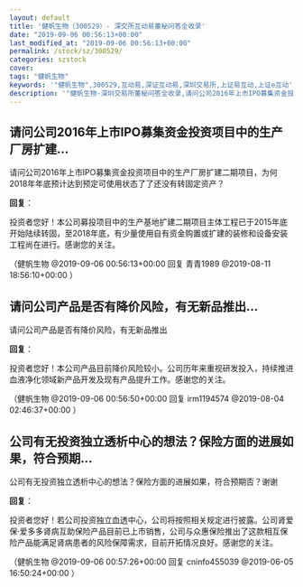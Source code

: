 ```yaml
---
layout: default
title: '健帆生物（300529）- 深交所互动易董秘问答全收录'
date: "2019-09-06 00:56:13+00:00"
last_modified_at: "2019-09-06 00:56:13+00:00"
permalink: /stock/sz/300529/
categories: szstock
cover: 
tags: "健帆生物"
keywords: '"健帆生物",300529,互动易,深证互动易,深圳交易所,上证易互动,上证e互动'
description: '"健帆生物-深圳交易所董秘问答全收录,请问公司2016年上市IPO募集资金投资项目中的生产厂房扩建二期项目，为何2018年年底预计达到预定可使用状态了了还没有转固定资产？"'
---
```


## 请问公司2016年上市IPO募集资金投资项目中的生产厂房扩建...

请问公司2016年上市IPO募集资金投资项目中的生产厂房扩建二期项目，为何2018年年底预计达到预定可使用状态了了还没有转固定资产？

**回复**：

投资者您好！本公司募投项目中的生产基地扩建二期项目主体工程已于2015年底开始陆续转固，至2018年底，有少量使用自有资金购置或扩建的装修和设备安装工程尚在进行。感谢您的关注。 

（健帆生物  @2019-09-06 00:56:13+00:00 回复 青青1989  @2019-08-11 18:56:10+00:00 ）

## 请问公司产品是否有降价风险，有无新品推出...

请问公司产品是否有降价风险，有无新品推出

**回复**：

投资者您好！本公司产品目前降价风险较小。公司历年来重视研发投入，持续推进血液净化领域新产品开发及现有产品提升工作。感谢您的关注。 

（健帆生物  @2019-09-06 00:56:50+00:00 回复 irm1194574  @2019-08-04 02:46:37+00:00 ）

## 公司有无投资独立透析中心的想法？保险方面的进展如果，符合预期...

公司有无投资独立透析中心的想法？保险方面的进展如果，符合预期否？谢谢

**回复**：

投资者您好！若公司投资独立血透中心，公司将按照相关规定进行披露。公司肾爱保·爱多多肾病互助保险产品目前已上市销售，公司与众惠保险推出了这款相互保险产品能满足肾病患者的风险保障需求，目前开拓情况良好。感谢您的关注。 

（健帆生物  @2019-09-06 00:57:26+00:00 回复 cninfo455039  @2019-06-05 16:50:24+00:00 ）

